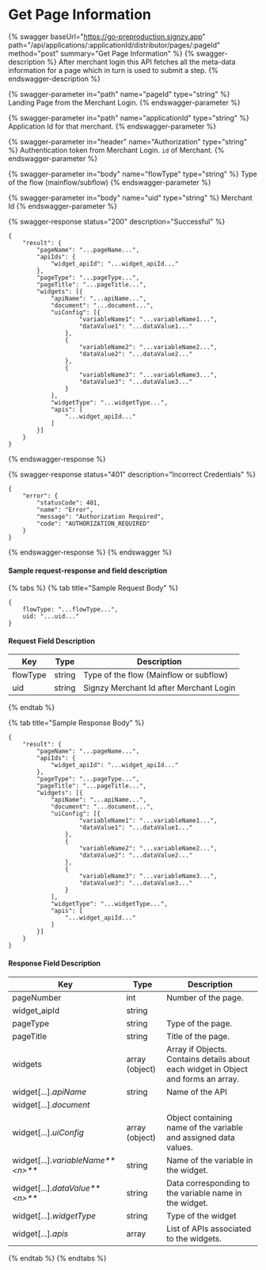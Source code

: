 # Get Page Information

{% swagger baseUrl="https://go-preproduction.signzy.app" path="/api/applications/:applicationId/distributor/pages/:pageId" method="post" summary="Get Page Information" %}
{% swagger-description %}
After merchant login this API fetches all the meta-data information for a page which in turn is used to submit a step. 
{% endswagger-description %}

{% swagger-parameter in="path" name="pageId" type="string" %}
Landing Page from the Merchant Login.
{% endswagger-parameter %}

{% swagger-parameter in="path" name="applicationId" type="string" %}
Application Id for that merchant.
{% endswagger-parameter %}

{% swagger-parameter in="header" name="Authorization" type="string" %}
Authentication token from Merchant Login. `id` of Merchant.
{% endswagger-parameter %}

{% swagger-parameter in="body" name="flowType" type="string" %}
Type of the flow (mainflow/subflow)
{% endswagger-parameter %}

{% swagger-parameter in="body" name="uid" type="string" %}
Merchant Id
{% endswagger-parameter %}

{% swagger-response status="200" description="Successful" %}
```
{
    "result": {
        "pageName": "...pageName...",
        "apiIds": {
            "widget_apiId": "...widget_apiId..."
        },
        "pageType": "...pageType...",
        "pageTitle": "...pageTitle...",
        "widgets": [{
            "apiName": "...apiName...",
            "document": "...document...",
            "uiConfig": [{
                    "variableName1": "...variableName1...",
                    "dataValue1": "...dataValue1..."
                },
                {
                    "variableName2": "...variableName2...",
                    "dataValue2": "...dataValue2..."
                },
                {
                    "variableName3": "...variableName3...",
                    "dataValue3": "...dataValue3..."
                }
            ],
            "widgetType": "...widgetType...",
            "apis": [
                "...widget_apiId..."
            ]
        }]
    }
}
```
{% endswagger-response %}

{% swagger-response status="401" description="Incorrect Credentials" %}
```
{
    "error": {
        "statusCode": 401,
        "name": "Error",
        "message": "Authorization Required",
        "code": "AUTHORIZATION_REQUIRED"
    }
}
```
{% endswagger-response %}
{% endswagger %}

#### Sample request-response and field description

{% tabs %}
{% tab title="Sample Request Body" %}
```
{
    flowType: "...flowType...",
    uid: "...uid..."
}
```

#### Request Field Description

| Key      | Type   | Description                             |
| -------- | ------ | --------------------------------------- |
| flowType | string | Type of the flow (Mainflow or subflow)  |
| uid      | string | Signzy Merchant Id after Merchant Login |
{% endtab %}

{% tab title="Sample Response Body" %}
```
{
    "result": {
        "pageName": "...pageName...",
        "apiIds": {
            "widget_apiId": "...widget_apiId..."
        },
        "pageType": "...pageType...",
        "pageTitle": "...pageTitle...",
        "widgets": [{
            "apiName": "...apiName...",
            "document": "...document...",
            "uiConfig": [{
                    "variableName1": "...variableName1...",
                    "dataValue1": "...dataValue1..."
                },
                {
                    "variableName2": "...variableName2...",
                    "dataValue2": "...dataValue2..."
                },
                {
                    "variableName3": "...variableName3...",
                    "dataValue3": "...dataValue3..."
                }
            ],
            "widgetType": "...widgetType...",
            "apis": [
                "...widget_apiId..."
            ]
        }]
    }
}
```

#### Response Field Description

| Key                                 | Type           | Description                                                                        |
| ----------------------------------- | -------------- | ---------------------------------------------------------------------------------- |
| pageNumber                          | int            | Number of the page.                                                                |
| widget\_aipId                       | string         |                                                                                    |
| pageType                            | string         | Type of the page.                                                                  |
| pageTitle                           | string         | Title of the page.                                                                 |
| widgets                             | array (object) | Array if Objects. Contains details about each widget in Object and forms an array. |
| widget\[...]._apiName_              | string         | Name of the API                                                                    |
| widget\[...]._document_             |                |                                                                                    |
| widget\[...]._uiConfig_             | array (object) | Object containing name of the variable and assigned data values.                   |
| widget\[...]._variableName**\<n>**_ | string         | Name of the variable in the widget.                                                |
| widget\[...]._dataValue**\<n>**_    | string         | Data corresponding to the variable name in the widget.                             |
| widget\[...]._widgetType_           | string         | Type of the widget                                                                 |
| widget\[...]._apis_                 | array          | List of APIs associated to the widgets.                                            |
{% endtab %}
{% endtabs %}

